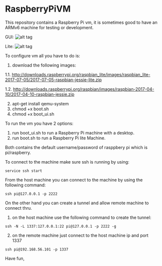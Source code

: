 # RaspberryPiVM

This repository contains a Raspberry Pi vm, it is sometimes good to have an ARMv6 machine for testing or development.

GUI:
![alt tag](https://raw.githubusercontent.com/romanzaikin/RaspberryPiVM/master/gui.PNG)

Lite:
![alt tag](https://raw.githubusercontent.com/romanzaikin/RaspberryPiVM/master/lite.PNG)

To configure vm all you have to do is:

1. download the following images:

1.1. http://downloads.raspberrypi.org/raspbian_lite/images/raspbian_lite-2017-07-05/2017-07-05-raspbian-jessie-lite.zip

1.2. http://downloads.raspberrypi.org/raspbian/images/raspbian-2017-04-10/2017-04-10-raspbian-jessie.zip

2. apt-get install qemu-system
3. chmod +x boot.sh
4. chmod +x boot_ui.sh

To run the vm you have 2 options:

1. run boot_ui.sh to run a Raspberry Pi machine with a desktop.
2. run boot.sh to run a Raspberry Pi lite Machine.

Both contains the default username/password of rasppbery pi which is pi/raspberry.

To connect to the machine make sure ssh is running by using:

```
service ssh start
```

From the host machine you can connect to the machine by using the following command:

```
ssh pi@127.0.0.1 -p 2222
```

On the other hand you can create a tunnel and allow remote machine to connect thru.

1. on the host machine use the following command to create the tunnel:
```
ssh -N -L 1337:127.0.0.1:22 pi@127.0.0.1 -p 2222 -g
```

2. on the remote machine just connect to the host machine ip and port 1337
```
ssh pi@192.168.56.101 -p 1337
```

Have fun,
